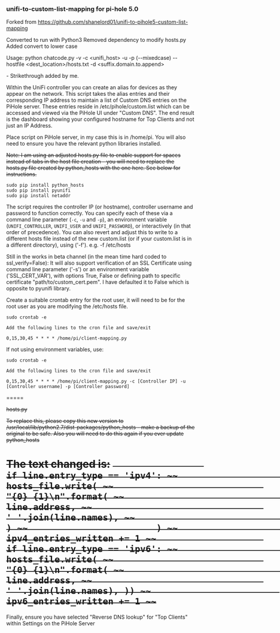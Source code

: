 ### unifi-to-custom-list-mapping for pi-hole 5.0

Forked from https://github.com/shanelord01/unifi-to-pihole5-custom-list-mapping

Converted to run with Python3
Removed dependency to modify hosts.py
Added convert to lower case 

Usage: python chatcode.py -v -c <unifi_host> -u <user> -p <pass> (--mixedcase) --hostfile <dest_location>/hosts.txt -d <suffix.domain.to.append>

<original README> - Strikethrough added by me.
  
Within the UniFi controller you can create an alias for devices as they appear on the network. This script takes the alias entries and their corresponding IP address to maintain a list of Custom DNS entries on the PiHole server. These entries reside in /etc/pihole/custom.list which can be accessed and viewed via the PiHole UI under "Custom DNS". The end result is the dashboard showing your configured hostname for Top Clients and not just an IP Address. 

Place script on PiHole server, in my case this is in /home/pi. You will also need to ensure you have the relevant python libraries installed. 

~~Note: I am using an adjusted hosts.py file to enable support for spaces instead of tabs in the host file creation - you will need to replace the hosts.py file created by python_hosts with the one here. See below for instructions.~~

```
sudo pip install python_hosts
sudo pip install pyunifi
sudo pip install netaddr

```
The script requires the controller IP (or hostname), controller username and password to function correctly.  You can specify each of these via a command line parameter (`-c`, `-u` and `-p`), an environment variable (`UNIFI_CONTROLLER`, `UNIFI_USER` and `UNIFI_PASSWORD`), or interactively (in that order of precedence). You can also revert and adjust this to write to a different hosts file instead of the new custom.list (or if your custom.list is in a different directory), using ('-f'). e.g. -f /etc/hosts

Still in the works in beta channel (in the mean time hard coded to ssl_verify=False): 
It will also support verification of an SSL Certificate using command line parameter ('-s') or an environment variable ('SSL_CERT_VAR'), with options True, False or defining path to specific certificate "path/to/custom_cert.pem". I have defaulted it to False which is opposite to pyunifi library.

Create a suitable crontab entry for the root user, it will need to be for the root user as you are modifying the /etc/hosts file. 

```
sudo crontab -e 

Add the following lines to the cron file and save/exit

0,15,30,45 * * * * /home/pi/client-mapping.py
```
If not using environment variables, use:
```
sudo crontab -e 

Add the following lines to the cron file and save/exit

0,15,30,45 * * * * /home/pi/client-mapping.py -c [Controller IP] -u [Controller username] -p [Controller password]
```
=====

~~hosts.py~~

~~To replace this, please copy this new version to /usr/local/lib/python2.7/dist-packages/python_hosts - make a backup of the original to be safe. Also you will need to do this again if you ever update python_hosts~~

~~The text changed is:~~
~~```                 if line.entry_type == 'ipv4':
~~                        hosts_file.write(
~~                            "{0} {1}\n".format(
~~                               line.address,
~~                                ' '.join(line.names),
~~                            )
~~                        )
~~                        ipv4_entries_written += 1
~~                    if line.entry_type == 'ipv6':
~~                        hosts_file.write(
~~                            "{0} {1}\n".format(
~~                                line.address,
~~                                ' '.join(line.names), ))
~~                        ipv6_entries_written += 1
~~```~~
=====

Finally, ensure you have selected "Reverse DNS lookup" for "Top Clients" within Settings on the PiHole Server 


